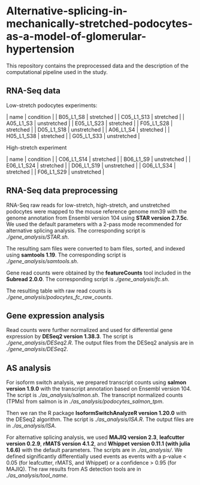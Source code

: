 # Alternative-splicing-in-mechanically-stretched-podocytes-as-a-model-of-glomerular-hypertension

This repository contains the preprocessed data and the description of the computational pipeline used in the study.

## RNA-Seq data

Low-stretch podocytes experiments:

| name | condition |
| B05_L1_S8 | stretched |
| C05_L1_S13 | stretched |
| A05_L1_S3 |  unstretched |
| E05_L1_S23 | stretched |
| F05_L1_S28 | stretched |
| D05_L1_S18 |  unstretched |
| A06_L1_S4 | stretched |
| H05_L1_S38 | stretched |
| G05_L1_S33 | unstretched |

High-stretch experiment

| name | condition |
| C06_L1_S14 | stretched |
| B06_L1_S9 | unstretched |
| E06_L1_S24 | stretched |
| D06_L1_S19 | unstretched |
| G06_L1_S34 | stretched |
| F06_L1_S29 | unstretched |

## RNA-Seq data preprocessing

RNA-Seq raw reads for low-stretch, high-stretch, and unstretched podocytes were mapped to the mouse reference genome mm39 with the genome annotation from Ensembl version 104 using **STAR  version 2.7.5c**. We used the default parameters with a 2-pass mode recommended for alternative splicing analysis. The corresponding script is *./gene_analysis/STAR.sh*.

The resulting sam files were converted to bam files, sorted, and indexed using **samtools 1.19**. The corresponding script is *./gene_analysis/samtools.sh*.

Gene read counts were obtained by the **featureCounts** tool included in the **Subread 2.0.0**. The corresponding script is *./gene_analysis/fc.sh*.

The resulting table with raw read counts is *./gene_analysis/podocytes_fc_raw_counts*.

## Gene expression analysis

Read counts were further normalized and used for differential gene expression by **DESeq2 version 1.38.3**. The script is *./gene_analysis/DESeq2.R*. The output files from the DESeq2 analysis are in *./gene_analysis/DESeq2*.

## AS analysis
For isoform switch analysis, we prepared transcript counts using **salmon version 1.9.0** with the transcript annotation based on Ensembl version 104. The script is *./as_analysis/salmon.sh*. The transcript normalized counts (TPMs) from salmon is in *./as_analysis/podocytes_salmon_tpm*.

Then we ran the R package **IsoformSwitchAnalyzeR version 1.20.0** with the DESeq2 algorithm. The script is *./as_analysis/ISA.R*. The output files are in *./as_analysis/ISA*.

For alternative splicing analysis, we used **MAJIQ version 2.3**, **leafcutter version 0.2.9**, **rMATS version 4.1.2**, and **Whippet version 0.11.1 (with julia 1.6.6)** with the default parameters. The scripts are in *./as_analysis/*. We defined significantly differentially used events as events with a p-value < 0.05 (for leafcutter, rMATS, and Whippet) or a confidence > 0.95 (for MAJIQ). The raw results from AS detection tools are in *./as_analysis/tool_name*.
